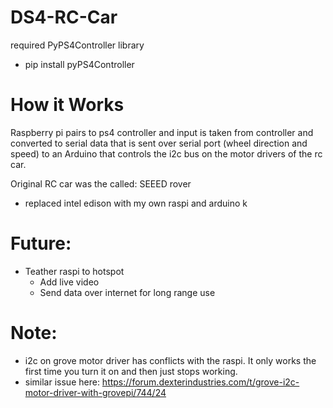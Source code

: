 # DS4-RC-Car
required PyPS4Controller library
  - pip install pyPS4Controller

# How it Works
Raspberry pi pairs to ps4 controller and input is taken from controller and converted to serial data that is sent over serial port (wheel direction and speed) to an Arduino that controls the i2c bus on the motor drivers of the rc car.

Original RC car was the called: SEEED rover
  - replaced intel edison with my own raspi and arduino
k
# Future:
  - Teather raspi to hotspot
    - Add live video
    - Send data over internet for long range use
 
# Note:
  - i2c on grove motor driver has conflicts with the raspi. It only works the first time you turn it on and then just stops working.
  - similar issue here: https://forum.dexterindustries.com/t/grove-i2c-motor-driver-with-grovepi/744/24
